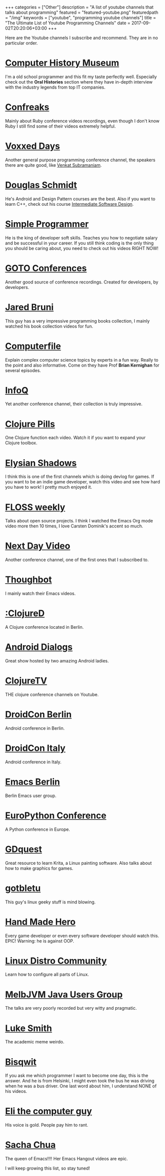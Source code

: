 +++
categories = ["Other"]
description = "A list of youtube channels that talks about programming"
featured = "featured-youtube.png"
featuredpath = "/img"
keywords = ["youtube", "programming youtube channels"]
title = "The Ultimate List of Youtube Programming Channels"
date = 2017-09-02T20:20:06+03:00
+++

Here are the Youtube channels I subscribe and recommend. They are in no particular order.

# [Computer History Museum](https://www.youtube.com/user/ComputerHistory)

I'm a old school programmer and this fit my taste perfectly well. Especially check out the **Oral Histories** section where they have in-depth interview with the industry legends from top IT companies.

# [Confreaks](https://www.youtube.com/user/Confreaks)

Mainly about Ruby conference videos recordings, even though I don't know Ruby I still find some of their videos extremely helpful.

# [Voxxed Days](https://www.youtube.com/channel/UCFZ66zPdDvZ4KO3gkTduEig)

Another general purpose programming conference channel, the speakers there are quite good, like [Venkat Subramaniam](https://agiledeveloper.com/).

# [Douglas Schmidt](https://www.youtube.com/channel/UCt-Wvc_ojTzGLpjhruIXYSw)

He's Android and Design Pattern courses are the best. Also if you want to learn C++, check out his course [Intermediate Software Design](https://www.youtube.com/watch?v=IkPyNpg4_x4&list=PLZ9NgFYEMxp4ZsvD10uXmClGnukcu3Uff).

# [Simple Programmer](https://www.youtube.com/channel/UCFxdcuY-S6yjZGq_2cjilHg)

He is the king of developer soft skills. Teaches you how to negotiate salary and be successful in your career. If you still think coding is the only thing you should be caring about, you need to check out his videos RIGHT NOW!

# [GOTO Conferences](https://www.youtube.com/channel/UCs_tLP3AiwYKwdUHpltJPuA)

Another good source of conference recordings. Created for developers, by developers.

# [Jared Bruni](https://www.youtube.com/channel/UCBJSFxhYfux2GKdip60w-dA)

This guy has a very impressive programming books collection, I mainly watched his book collection videos for fun.

# [Computerfile](https://www.youtube.com/channel/UC9-y-6csu5WGm29I7JiwpnA)

Explain complex computer science topics by experts in a fun way. Really to the point and also informative. Come on they have Prof **Brian Kernighan** for several episodes.

# [InfoQ](https://www.youtube.com/channel/UCkQX1tChV7Z7l1LFF4L9j_g)

Yet another conference channel, their collection is truly impressive.

# [Clojure Pills](https://www.youtube.com/channel/UCH0CkLvbv6yEyrUnw9qujpQ)

One Clojure function each video. Watch it if you want to expand your Clojure toolbox.

# [Elysian Shadows](https://www.youtube.com/channel/UCRDU71BLWwww_NgT5VBGZYQ)

I think this is one of the first channels which is doing devlog for games. If you want to be an indie game developer, watch this video and see how hard you have to work! I pretty much enjoyed it.

# [FLOSS weekly](https://www.youtube.com/channel/UCsGdWQMkl4Yv4fLBQ3aCC1Q)

Talks about open source projects. I think I watched the Emacs Org mode video more then 10 times, I love Carsten Dominik's accent so much.

# [Next Day Video](https://www.youtube.com/channel/UCQ7dFBzZGlBvtU2hCecsBBg)

Another conference channel, one of the first ones that I subscribed to.

# [Thoughbot](https://www.youtube.com/channel/UCUR1pFG_3XoZn3JNKjulqZg)

I mainly watch their Emacs videos.

# [:ClojureD](https://www.youtube.com/channel/UCOTrRnxBOllb9UHLuap_lPg)

A Clojure conference located in Berlin.

# [Android Dialogs](https://www.youtube.com/channel/UCMEmNnHT69aZuaOrE-dF6ug)

Great show hosted by two amazing Android ladies.

# [ClojureTV](https://www.youtube.com/channel/UCaLlzGqiPE2QRj6sSOawJRg)

THE clojure conference channels on Youtube.

# [DroidCon Berlin](https://www.youtube.com/channel/UCF4O2pQ8vBV8YmSAWb5QRPw)

Android conference in Berlin.

# [DroidCon Italy](https://www.youtube.com/channel/UC9f8652addezs8ZUuKPB4Ow)

Android conference in Italy.

# [Emacs Berlin](https://www.youtube.com/channel/UC1O8700SW-wuC4fvDEoGzOw)

Berlin Emacs user group.

# [EuroPython Conference](https://www.youtube.com/channel/UC98CzaYuFNAA_gOINFB0e4Q)

A Python conference in Europe.

# [GDquest](https://www.youtube.com/channel/UCxboW7x0jZqFdvMdCFKTMsQ)
Great resource to learn Krita, a Linux painting software. Also talks about how to make graphics for games.

# [gotbletu](https://www.youtube.com/channel/UCkf4VIqu3Acnfzuk3kRIFwA)

This guy's linux geeky stuff is mind blowing.

# [Hand Made Hero](https://www.youtube.com/channel/UCaTznQhurW5AaiYPbhEA-KA)

Every game developer or even every software developer should watch this. EPIC! Warning: he is against OOP.

# [Linux Distro Community](https://www.youtube.com/channel/UCq2QwnKW79w4a55ZQqOBReg)

Learn how to configure all parts of Linux.

# [MelbJVM Java Users Group](https://www.youtube.com/channel/UCtpnMndgNuZAPEd4dVJIyWQ)

The talks are very poorly recorded but very witty and pragmatic.

# [Luke Smith](https://www.youtube.com/channel/UC2eYFnH61tmytImy1mTYvhA)

The academic meme weirdo.

# [Bisqwit](https://www.youtube.com/channel/UCKTehwyGCKF-b2wo0RKwrcg)

If you ask me which programmer I want to become one day, this is the answer. And he is from Helsinki, I might even took the bus he was driving when he was a bus driver. One last word about him, I understand NONE of his videos.

# [Eli the computer guy](https://www.youtube.com/channel/UCD4EOyXKjfDUhCI6jlOZZYQ)

His voice is gold. People pay him to rant.

# [Sacha Chua](https://www.youtube.com/channel/UClT2UAbC6j7TqOWurVhkuHQ)

The queen of Emacs!!!! Her Emacs Hangout videos are epic.


I will keep growing this list, so stay tuned!
